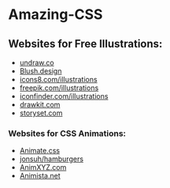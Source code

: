 # Amazing-CSS

## Websites for Free Illustrations:

- <a href="https://undraw.co/">undraw.co</a>
- <a href="https://blush.design/">Blush.design</a>
- <a href="https://icons8.com/illustrations">icons8.com/illustrations</a>
- <a href="https://www.freepik.com/illustrations">freepik.com/illustrations</a>
- <a href="https://www.iconfinder.com/illustrations">iconfinder.com/illustrations</a>
- <a href="https://drawkit.com/">drawkit.com</a>
- <a href="https://storyset.com/">storyset.com</a>

### Websites for CSS Animations:

- <a href="https://animate.style/">Animate.css</a>
- <a href="https://jonsuh.com/hamburgers/">jonsuh/hamburgers</a>
- <a href="https://animxyz.com/">AnimXYZ.com</a>
- <a href="https://animista.net/">Animista.net</a>
